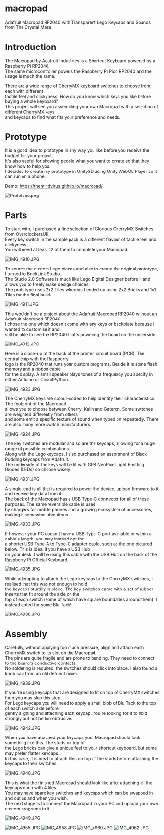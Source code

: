 # macropad

Adafruit Macropad RP2040 with Transparent Lego Keycaps and Sounds from The Crystal Maze

# Introduction
The Macropad by Adafruit Industries is a Shortcut Keyboard powered by a Raspberry Pi RP2040. \
The same microcontroller powers the Raspberry Pi Pico RP2040 and the usage is much the same.

There are a wide range of CherryMX keyboard switches to choose from, each with different \
tactile feel and clickyness. How do you know which keys you like before buying a whole keyboard? \
This project will see you assembling your own Macropad with a selection of different CherryMX keys \
and keycaps to find what fits your preference and needs.

# Prototype
It is a good idea to prototype in any way you like before you receive the budget for your project. \
It's also useful for showing people what you want to create so that they know how to help you. \
I decided to create my prototype in Unity3D using Unity WebGL Player so it can run on a phone.

Demo: https://themindvirus.github.io/macropad/

![Prototype.png](https://github.com/TheMindVirus/macropad/blob/main/Visual%20Assets/Prototype.png)

# Parts
To start with, I purchased a fine selection of Glorious CherryMX Switches from OverclockersUK. \
Every key switch in the sample pack is a different flavour of tactile feel and clickyness. \
You will need at least 12 of them to complete your Macropad.

![IMG_4910.JPG](https://github.com/TheMindVirus/macropad/blob/main/Visual%20Assets/IMG_4910.JPG)

To source the custom Lego pieces and also to create the original prototype, I turned to BrickLink Studio. \
The Studio 2.0 Software is much like Lego Digital Designer before it and allows you to freely make design choices. \
The prototype uses 2x2 Tiles whereas I ended up using 2x2 Bricks and 1x1 Tiles for the final build.

![IMG_4911.JPG](https://github.com/TheMindVirus/macropad/blob/main/Visual%20Assets/IMG_4911.JPG)

This wouldn't be a project about the Adafruit Macropad RP2040 without an Adafruit Macropad RP2040. \
I chose the one which doesn't come with any keys or backplate because I wanted to customise it and \
still be able to see the RP2040 that's powering the board on the underside.

![IMG_4912.JPG](https://github.com/TheMindVirus/macropad/blob/main/Visual%20Assets/IMG_4912.JPG)

Here is a close-up of the back of the printed circuit board (PCB). The central chip with the Raspberry \
logo is the RP2040 that runs your custom programs. Beside it is some flash memory and a ribbon cable \
for the display. A small speaker plays tones of a frequency you specify in either Arduino or CircuitPython.

![IMG_4923.JPG](https://github.com/TheMindVirus/macropad/blob/main/Visual%20Assets/IMG_4923.JPG)

The CherryMX keys are colour-coded to help identify their characteristics. The footprint of the Macropad \
allows you to choose between Cherry, Kailh and Gateron. Some switches are weighted differently from others \
and some emit a specific texture of sound when typed on repeatedly. There are also many more switch manufacturers.

![IMG_4924.JPG](https://github.com/TheMindVirus/macropad/blob/main/Visual%20Assets/IMG_4924.JPG)

The key switches are modular and so are the keycaps, allowing for a huge range of possible combinations. \
Along with the Lego keycaps, I also purchased an assortment of Black Pudding keycaps from Adafruit. \
The underside of the keys will be lit with GRB NeoPixel Light Emitting Diodes (LEDs) so choose wisely.

![IMG_4931.JPG](https://github.com/TheMindVirus/macropad/blob/main/Visual%20Assets/IMG_4931.JPG)

A single lead is all that is required to power the device, upload firmware to it and receive key data from it. \
The back of the Macropad has a USB Type-C connector for all of these purposes. The same reversible cable is used \
by chargers for mobile phones and a growing ecosystem of accessories, making it somewhat ubiquitous.

![IMG_4933.JPG](https://github.com/TheMindVirus/macropad/blob/main/Visual%20Assets/IMG_4933.JPG)

If however your PC doesn't have a USB Type-C port available or within a cable's length, you may instead opt for \
a shorter USB Type-A to Type-C adapter cable, such as the one pictured below. This is ideal if you have a USB Hub \
on your desk. I will be using this cable with the USB Hub on the back of the Raspberry Pi Official Keyboard. 

![IMG_4935.JPG](https://github.com/TheMindVirus/macropad/blob/main/Visual%20Assets/IMG_4935.JPG)

While attempting to attach the Lego keycaps to the CherryMX switches, I realised that this was not enough to hold \
the keycaps sturdily in place. The key switches came with a set of rubber inserts that fit around the axle on the \
top of each switch (some of which have square boundaries around them). I instead opted for some Blu Tack!

![IMG_4938.JPG](https://github.com/TheMindVirus/macropad/blob/main/Visual%20Assets/IMG_4938.JPG)

# Assembly
Carefully, without applying too much pressure, align and attach each CherryMX switch to its slot on the Macropad. \
The pins are quite fragile and are prone to bending. They need to connect to the board's conductive contacts. \
No soldering is required, the switches should click into place. I also found a knob cap from an old defunct mixer.

![IMG_4939.JPG](https://github.com/TheMindVirus/macropad/blob/main/Visual%20Assets/IMG_4939.JPG)

If you're using keycaps that are designed to fit on top of CherryMX switches then you may skip this step. \
For Lego keycaps you will need to apply a small blob of Blu Tack to the top of each switch axle before \
gently aligning and attaching each keycap. You're looking for it to hold strongly but not be too obtrusive.

![IMG_4942.JPG](https://github.com/TheMindVirus/macropad/blob/main/Visual%20Assets/IMG_4942.JPG)

When you have attached your keycaps your Macropad should look something like this. The studs on top of \
the Lego bricks can give a unique feel to your shortcut keyboard, but some may prefer flatter keycaps. \
In this case, it is ideal to attach tiles on top of the studs before attaching the keycaps to their switches.

![IMG_4948.JPG](https://github.com/TheMindVirus/macropad/blob/main/Visual%20Assets/IMG_4948.JPG)

This is what the finished Macropad should look like after attaching all the keycaps each with 4 tiles. \
You may have spare key switches and keycaps which can be swapped in and out as and when you wish. \
The next stage is to connect the Macropad to your PC and upload your own custom programs to it.

![IMG_4949.JPG](https://github.com/TheMindVirus/macropad/blob/main/Visual%20Assets/IMG_4949.JPG)



![IMG_4955.JPG](https://github.com/TheMindVirus/macropad/blob/main/Visual%20Assets/IMG_4955.JPG)
![IMG_4958.JPG](https://github.com/TheMindVirus/macropad/blob/main/Visual%20Assets/IMG_4958.JPG)
![IMG_4960.JPG](https://github.com/TheMindVirus/macropad/blob/main/Visual%20Assets/IMG_4960.JPG)
![IMG_4962.JPG](https://github.com/TheMindVirus/macropad/blob/main/Visual%20Assets/IMG_4962.JPG)
